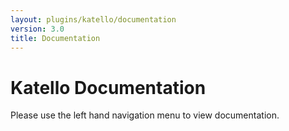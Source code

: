 ```yaml
---
layout: plugins/katello/documentation
version: 3.0
title: Documentation
---
```


# Katello Documentation

Please use the left hand navigation menu to view documentation.
